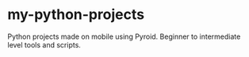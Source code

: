 # my-python-projects
Python projects made on mobile using Pyroid. Beginner to intermediate level tools and scripts.

